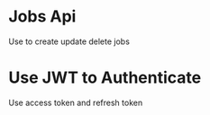 # Jobs Api

Use to create update delete jobs

# Use JWT to Authenticate
Use access token and refresh token 
